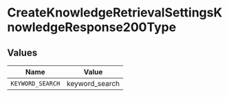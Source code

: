 # CreateKnowledgeRetrievalSettingsKnowledgeResponse200Type


## Values

| Name             | Value            |
| ---------------- | ---------------- |
| `KEYWORD_SEARCH` | keyword_search   |